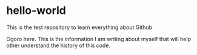 # hello-world
This is the test repository to learn everything about Github

Ogoro here.  This is the information I am writing about myself that will help other understand the history
of this code.
